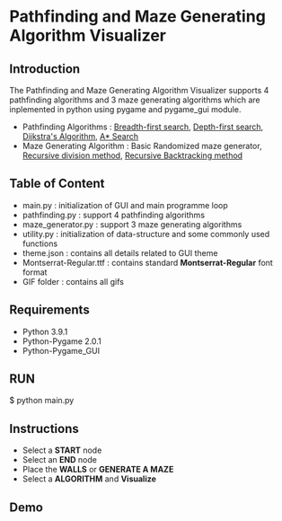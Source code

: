 # Pathfinding and Maze Generating Algorithm Visualizer

## Introduction 
The Pathfinding and Maze Generating Algorithm Visualizer supports 4 pathfinding algorithms and 3 maze generating algorithms which are inplemented in python using pygame and pygame_gui module.  
- Pathfinding Algorithms : [Breadth-first search], [Depth-first search], [Dijkstra's Algorithm], [A* Search]
- Maze Generating Algorithm : Basic Randomized maze generator, [Recursive division method], [Recursive Backtracking method]
## Table of Content
- main.py : initialization of GUI and main programme loop
- pathfinding.py : support 4 pathfinding algorithms
- maze_generator.py : support 3 maze generating algorithms
- utility.py : initialization of data-structure and some commonly used functions
- theme.json : contains all details related to GUI theme
- Montserrat-Regular.ttf : contains standard **Montserrat-Regular** font format
- GIF folder : contains all gifs

## Requirements
- Python 3.9.1
- Python-Pygame 2.0.1
- Python-Pygame_GUI 

## RUN
$ python main.py

## Instructions 
- Select a **START** node
- Select an **END** node
- Place the **WALLS** or **GENERATE A MAZE**
- Select a **ALGORITHM** and **Visualize**

## Demo





[Breadth-first search]: <https://en.wikipedia.org/wiki/Breadth-first_search>
[Depth-first search]: <https://en.wikipedia.org/wiki/Depth-first_search>
[Dijkstra's Algorithm]: <https://en.wikipedia.org/wiki/Dijkstra%27s_algorithm>
[A* Search]: <https://en.wikipedia.org/wiki/A*_search_algorithm>
[Recursive division method]: <https://en.wikipedia.org/wiki/Maze_generation_algorithm>
[Recursive Backtracking method]: <https://en.wikipedia.org/wiki/Maze_generation_algorithm>

